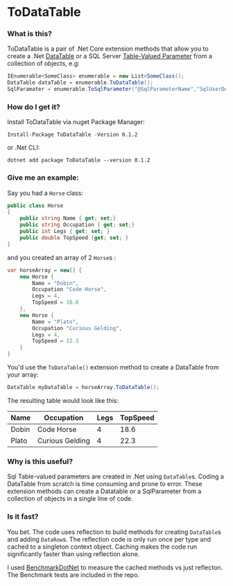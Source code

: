 # ToDataTable

### What is this?

ToDataTable is a pair of .Net Core extension methods that allow you to create a .Net [DataTable](https://docs.microsoft.com/en-us/dotnet/api/system.data.datatable?view=netframework-4.8) or a SQL Server [Table-Valued Parameter](https://docs.microsoft.com/en-us/dotnet/framework/data/adonet/sql/table-valued-parameters) from a collection of objects, e.g:

```csharp
IEnumerable<SomeClass> enumerable = new List<SomeClass();
DataTable dataTable = enumerable.ToDataTable();
SqlParamater = enumerable.ToSqlParameter("@SqlParameterName","SqlUserDefinedDataTypeName")
```

### How do I get it?

Install ToDataTable via nuget Package Manager:
```
Install-Package ToDataTable -Version 0.1.2
```

or .Net CLI:
```
dotnet add package ToDataTable --version 0.1.2
```

### Give me an example:

Say you had a `Horse` class:

```csharp
public class Horse
{
    public string Name { get; set;}
    public string Occupation { get; set;}
    public int Legs { get; set; }
    public double TopSpeed {get; set; }
}
```

and you created an array of 2 `Horse`s :

```csharp
var horseArray = new[] {
    new Horse {
	    Name = "Dobin",
	    Occupation "Code Horse",
	    Legs = 4,
	    TopSpeed = 18.6
    },
    new Horse {
	    Name = "Plato",
	    Occupation "Curious Gelding",
	    Legs = 4,
	    TopSpeed = 22.3
    }
}
```

You'd use the `ToDataTable()` extension method to create a DataTable from your array:

```csharp
DataTable myDataTable = horseArray.ToDataTable();
```

The resulting table would look like this:

|Name|Occupation|Legs|TopSpeed|
|--|--|--|--|
|Dobin|Code Horse|4|18.6|
|Plato|Curious Gelding|4|22.3|

### Why is this useful?

Sql Table-valued parameters are created in .Net using `DataTable`s. Coding a DataTable from scratch is time consuming and prone to error. These extension methods can create a Datatable or a SqlParameter from a collection of objects in a single line of code. 

### Is it fast?

You bet. The code uses reflection to build methods for creating  `DataTable`s and adding `DataRow`s. The reflection code is only run once per type and  cached to a singleton context object. Caching makes the code run significantly faster than using reflection alone. 

I used [BenchmarkDotNet](https://github.com/dotnet/BenchmarkDotNet) to measure the cached methods vs just reflecton. The Benchmark tests are included in the repo.
